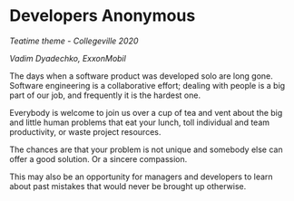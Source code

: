 # Developers Anonymous

*Teatime theme - Collegeville 2020*

*Vadim Dyadechko, ExxonMobil*

The days when a software product was developed solo are long gone.
Software engineering is a collaborative effort;
dealing with people is a big part of our job,
and frequently it is the hardest one.

Everybody is welcome to join us over a cup of tea
and vent about the big and little human problems
that
eat your lunch,
toll individual and team productivity,
or waste project resources.

The chances are that your problem is not unique
and somebody else can offer a good solution.
Or a sincere compassion.

This may also be an opportunity for managers and developers
to learn about past mistakes
that would never be brought up otherwise.
